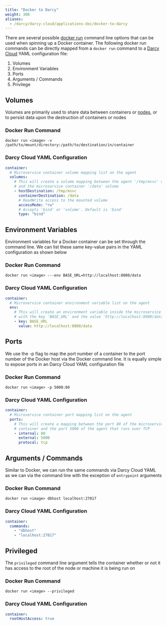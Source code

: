 ```yaml
---
title: "Docker to Darcy"
weight: 300
aliases:
  - /darcy/darcy-cloud/applications-doc/docker-to-darcy
---
```


There are several
possible [docker run](https://docs.docker.com/engine/reference/commandline/run/) command line
options that can be used when spinning up a Docker container. The following docker run commands can
be directly mapped from a `docker run` command to a [Darcy Cloud](../cloud/start-portal.md) YAML configuration file:

1. Volumes
2. Environment Variables
3. Ports
4. Arguments / Commands
5. Privilege

## Volumes

Volumes are primarily used to share data between containers or [nodes](../cloud/adding-nodes/_index.md), or to persist data upon the
destruction of containers or nodes

### Docker Run Command

```shell
docker run <image> -v /path/to/mount/directory:/path/to/destination/in/container
```

### Darcy Cloud YAML Configuration

```yaml
container:
  # Microservice container volume mapping list on the agent
  volumes:
    # This will create a volume mapping between the agent '/tmp/msvc' volume
    # and the microservice container '/data' volume
    - hostDestination: /tmp/msvc
      containerDestination: /data
      # ReadWrite access to the mounted volume
      accessMode: "rw"
      # Accepts 'bind' or 'volume'. Default is 'bind'
      type: "bind"
```

## Environment Variables

Environment variables for a Docker container can be set through the command line. We can list these
same key-value pairs in the YAML configuration as shown below

### Docker Run Command

```shell
docker run <image> ---env BASE_URL=http://localhost:8080/data
```

### Darcy Cloud YAML Configuration

```yaml
container:
  # Microservice container environment variable list on the agent
  env:
    # This will create an environment variable inside the microservice container
    # with the key 'BASE_URL' and the value 'http://localhost:8080/data'
    - key: BASE_URL
      value: http://localhost:8080/data
```

## Ports

We use the -p flag to map the port number of a container to the port number of the Docker host via
the Docker command line. It is equally simple to expose ports in an Darcy Cloud YAML configuration
file

### Docker Run Command

```shell
docker run <image> -p 5000:80
```

### Darcy Cloud YAML Configuration

```yaml
container:
  # Microservice container port mapping list on the agent
  ports:
    # This will create a mapping between the port 80 of the microservice
    # container and the port 5000 of the agent that runs over TCP
    - internal: 80
      external: 5000
      protocal: tcp
```

## Arguments / Commands

Similar to Docker, we can run the same commands via Darcy Cloud YAML as we can via the command line
with the exception of `entrypoint` arguments

### Docker Run Command

```shell
docker run <image> dbhost localhost:27017
```

### Darcy Cloud YAML Configuration

```yaml
container:
  commands:
    - "dbhost"
    - "localhost:27017"
```

## Privileged

The `privileged` command line argument tells the container whether or not it has access to the root
of the node or machine it is being run on

### Docker Run Command

```shell
docker run <image> --privileged
```

### Darcy Cloud YAML Configuration

```yaml
container:
  rootHostAccess: true
```
